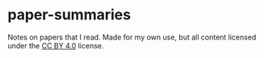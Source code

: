 # paper-summaries

Notes on papers that I read. Made for my own use, but all content licensed under the [CC BY 4.0](http://creativecommons.org/licenses/by/4.0/) license.
